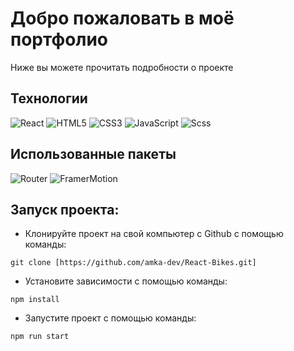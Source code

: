 # Добро пожаловать в моё портфолио

Ниже вы можете прочитать подробности о проекте

## Технологии
![React](https://img.shields.io/badge/-React-61daf8?logo=react&logoColor=black)
![HTML5](https://img.shields.io/badge/-HTML5-e34f26?logo=html5&logoColor=white)
![CSS3](https://img.shields.io/badge/-CSS3-1572b6?logo=css3&logoColor=white)
![JavaScript](https://img.shields.io/badge/-JavaScript-f7df1e?logo=javaScript&logoColor=black)
![Scss](https://img.shields.io/badge/SCSS-%23fff?logo=sass&logoColor=%23fff&color=%23CC6699)

## Использованные пакеты

![Router](https://img.shields.io/badge/ReactRouter-%23fff?logo=npm&logoColor=%23fff&color=%23CA4245)
![FramerMotion](https://img.shields.io/badge/FramerMotion-%23fff?logo=npm&logoColor=%23000000&color=%23ffffff)

## Запуск проекта:
* Клонируйте проект на свой компьютер с Github с помощью команды:
```
git clone [https://github.com/amka-dev/React-Bikes.git]
```

* Установите зависимости с помощью команды:
```
npm install
```
* Запустите проект с помощью команды:
```
npm run start
```
